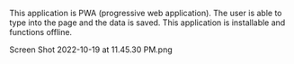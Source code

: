 This application is PWA (progressive web application). The user is able to type into the page and the data is saved. This application is installable and functions offline. 

Screen Shot 2022-10-19 at 11.45.30 PM.png

